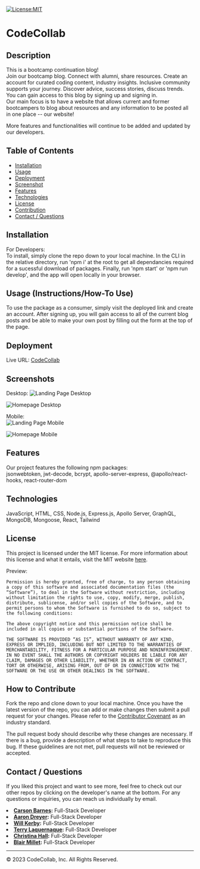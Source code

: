 [![License:MIT](https://img.shields.io/badge/License-MIT-yellow.svg)](https://opensource.org/licenses/MIT)

# CodeCollab

## Description
This is a bootcamp continuation blog!  
Join our bootcamp blog. Connect with alumni, share resources. Create an account for curated coding content, industry insights. Inclusive community supports your journey. Discover advice, success stories, discuss trends. You can gain access to this blog by signing up and signing in.  
Our main focus is to have a website that allows current and former bootcampers to blog about resources and any information to be posted all in one place -- our website!  

More features and functionalities will continue to be added and updated by our developers. 


## Table of Contents
- [Installation](#installation)
- [Usage](#usage)
- [Deployment](#deployment)
- [Screenshot](#screenshot)
- [Features](#features)
- [Technologies](#technologies)
- [License](#license)
- [Contribution](#how-to-contribute)
- [Contact / Questions](#contact--questions)


## Installation
For Developers:  
To install, simply clone the repo down to your local machine. In the CLI in the relative directory, run 'npm i' at the root to get all dependancies required for a sucessful download of packages. Finally, run 'npm start' or 'npm run develop', and the app will open locally in your browser.


## Usage (Instructions/How-To Use)
To use the package as a consumer, simply visit the deployed link and create an account. After signing up, you will gain access to all of the current blog posts and be able to make your own post by filling out the form at the top of the page. 


## Deployment
Live URL: <a href="https://codecollab-for-developers.herokuapp.com/">CodeCollab</a>


## Screenshots
Desktop:
![Landing Page Desktop](/client/src/components/imgs/LandingPageScreenshot.png)

![Homepage Desktop](/client/src/components/imgs/HomepageScreenshot.png)  

Mobile:  
![Landing Page Mobile](/client/src/components/imgs/LandingPageScreenshotMobile.png)  

![Homepage Mobile](/client/src/components/imgs/HomepageScreenshotMobile.png)  



## Features
Our project features the following npm packages:  
jsonwebtoken, jwt-decode, bcrypt, apollo-server-express, @apollo/react-hooks, react-router-dom


## Technologies
JavaScript, HTML, CSS, Node.js, Express.js, Apollo Server, GraphQL, MongoDB, Mongoose, React, Tailwind


## License
This project is licensed under the MIT license. For more information about this license and what it entails, visit the MIT website <a href="https://opensource.org/licenses/MIT">here</a>.

Preview:

    Permission is hereby granted, free of charge, to any person obtaining a copy of this software and associated documentation files (the “Software”), to deal in the Software without restriction, including without limitation the rights to use, copy, modify, merge, publish, distribute, sublicense, and/or sell copies of the Software, and to permit persons to whom the Software is furnished to do so, subject to the following conditions:

    The above copyright notice and this permission notice shall be included in all copies or substantial portions of the Software.

    THE SOFTWARE IS PROVIDED “AS IS”, WITHOUT WARRANTY OF ANY KIND, EXPRESS OR IMPLIED, INCLUDING BUT NOT LIMITED TO THE WARRANTIES OF MERCHANTABILITY, FITNESS FOR A PARTICULAR PURPOSE AND NONINFRINGEMENT. IN NO EVENT SHALL THE AUTHORS OR COPYRIGHT HOLDERS BE LIABLE FOR ANY CLAIM, DAMAGES OR OTHER LIABILITY, WHETHER IN AN ACTION OF CONTRACT, TORT OR OTHERWISE, ARISING FROM, OUT OF OR IN CONNECTION WITH THE SOFTWARE OR THE USE OR OTHER DEALINGS IN THE SOFTWARE.

## How to Contribute
Fork the repo and clone down to your local machine. Once you have the latest version of the repo, you can add or make changes then submit a pull request for your changes. Please refer to the [Contributor Covenant](https://www.contributor-covenant.org/) as an industry standard. 

The pull request body should describe why these changes are necessary. If there is a bug, provide a description of what steps to take to reproduce this bug. If these guidelines are not met, pull requests will not be reviewed or accepted.

## Contact / Questions
If you liked this project and want to see more, feel free to check out our other repos by clicking on the developer's name at the bottom. 
For any questions or inquiries, you can reach us individually by email.

<li><strong><a href="https://github.com/cbarnes0" target="_blank">Carson Barnes</a>:</strong> Full-Stack Developer</li>  
<li><strong><a href="https://github.com/AaronDreyer" target="_blank">Aaron Dreyer</a>:</strong> Full-Stack Developer</li>  
<li><strong><a href="https://github.com/wkerby" target="_blank">Will Kerby</a>:</strong> Full-Stack Developer</li>  
<li><strong><a href="https://github.com/tlequernaque" target="_blank">Terry Laquernaque</a>:</strong> Full-Stack Developer</li>  
<li><strong><a href="https://github.com/alc0ve" target="_blank">Christina Hall</a>:</strong> Full-Stack Developer</li>  
<li><strong><a href="https://github.com/blairrrrwho" target="_blank">Blair Millet</a>:</strong> Full-Stack Developer</li>  

- - - - 
© 2023 CodeCollab, Inc. All Rights Reserved.